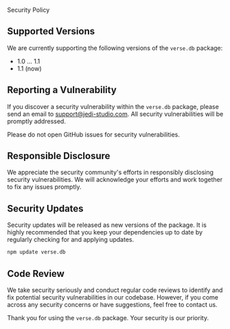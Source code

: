  Security Policy

## Supported Versions

We are currently supporting the following versions of the `verse.db` package:

- 1.0 ... 1.1
- 1.1 (now)

## Reporting a Vulnerability

If you discover a security vulnerability within the `verse.db` package, please send an email to support@jedi-studio.com. All security vulnerabilities will be promptly addressed.

Please do not open GitHub issues for security vulnerabilities.

## Responsible Disclosure

We appreciate the security community's efforts in responsibly disclosing security vulnerabilities. We will acknowledge your efforts and work together to fix any issues promptly.

## Security Updates

Security updates will be released as new versions of the package. It is highly recommended that you keep your dependencies up to date by regularly checking for and applying updates.

```bash
npm update verse.db
```

## Code Review

We take security seriously and conduct regular code reviews to identify and fix potential security vulnerabilities in our codebase. However, if you come across any security concerns or have suggestions, feel free to contact us.

Thank you for using the `verse.db` package. Your security is our priority.
